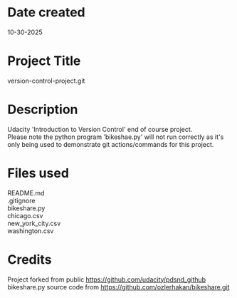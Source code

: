 # Date created
10-30-2025 

# Project Title
version-control-project.git

# Description
Udacity 'Introduction to Version Control' end of course project.  
Please note the python program 'bikeshae.py' will not run correctly as it's only being used to demonstrate git actions/commands for this project.

# Files used
README.md  
.gitignore  
bikeshare.py  
chicago.csv  
new_york_city.csv  
washington.csv

# Credits
Project forked from public https://github.com/udacity/pdsnd_github  
bikeshare.py source code from  https://github.com/ozlerhakan/bikeshare.git
